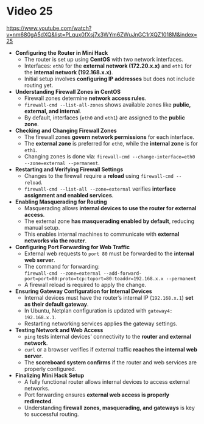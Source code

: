 # Video 25
https://www.youtube.com/watch?v=nm680gA5dXQ&list=PLqux0fXsj7x3WYm6ZWuJnGC1rXQZ1018M&index=25

- **Configuring the Router in Mini Hack**
    - The router is set up using **CentOS** with two network interfaces.
    - Interfaces: `eth0` for the **external network (172.20.x.x)** and `eth1` for the **internal network (192.168.x.x)**.
    - Initial setup involves **configuring IP addresses** but does not include routing yet.
- **Understanding Firewall Zones in CentOS**
    - Firewall zones determine **network access rules**.
    - `firewall-cmd --list-all-zones` shows available zones like **public, external, and internal**.
    - By default, interfaces (`eth0` and `eth1`) are assigned to the **public zone**.
- **Checking and Changing Firewall Zones**
    - The firewall zones **govern network permissions** for each interface.
    - The **external zone** is preferred for `eth0`, while the **internal zone** is for `eth1`.
    - Changing zones is done via: `firewall-cmd --change-interface=eth0 --zone=external --permanent`.
- **Restarting and Verifying Firewall Settings**
    - Changes to the firewall require a **reload** using `firewall-cmd --reload`.
    - `firewall-cmd --list-all --zone=external` verifies **interface assignment and enabled services**.
- **Enabling Masquerading for Routing**
    - Masquerading allows **internal devices to use the router for external access**.
    - The external zone **has masquerading enabled by default**, reducing manual setup.
    - This enables internal machines to communicate with **external networks via the router**.
- **Configuring Port Forwarding for Web Traffic**
    - External web requests to `port 80` must be forwarded to the **internal web server**.
    - The command for forwarding:  
        `firewall-cmd --zone=external --add-forward-port=port=80:proto=tcp:toport=80:toaddr=192.168.x.x --permanent`
    - A firewall reload is required to apply the change.
- **Ensuring Gateway Configuration for Internal Devices**
    - Internal devices must have the router’s internal IP (`192.168.x.1`) **set as their default gateway**.
    - In Ubuntu, Netplan configuration is updated with `gateway4: 192.168.x.1`.
    - Restarting networking services applies the gateway settings.
- **Testing Network and Web Access**
    - `ping` tests internal devices' connectivity to the **router and external network**.
    - `curl` or a browser verifies if external traffic **reaches the internal web server**.
    - The **scoreboard system confirms** if the router and web services are properly configured.
- **Finalizing Mini Hack Setup**
    - A fully functional router allows internal devices to access external networks.
    - Port forwarding ensures **external web access is properly redirected**.
    - Understanding **firewall zones, masquerading, and gateways** is key to successful routing.